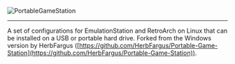 ![PortableGameStation](docs/Portable_Game_Station_Banner.png "PortableGameStation")

***

A set of configurations for EmulationStation and RetroArch on Linux that can be installed on a USB or portable hard drive. Forked from the Windows version by HerbFargus ([https://github.com/HerbFargus/Portable-Game-Station](https://github.com/HerbFargus/Portable-Game-Station)).
